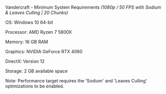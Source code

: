 Vandercraft - Minimum System Requirements
*(1080p / 50 FPS with Sodium & Leaves Culling | 20 Chunks)*

OS: Windows 10 64-bit

Processor: AMD Ryzen 7 5800X

Memory: 16 GB RAM

Graphics: NVIDIA GeForce RTX 4060

DirectX: Version 12

Storage: 2 GB available space

Note: Performance target requires the 'Sodium' and 'Leaves Culling' optimizations to be enabled.

